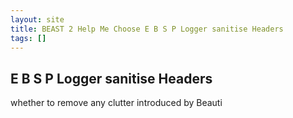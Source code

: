 ```yaml
---
layout: site
title: BEAST 2 Help Me Choose E B S P Logger sanitise Headers
tags: []
---
```


## E B S P Logger sanitise Headers

whether to remove any clutter introduced by Beauti
